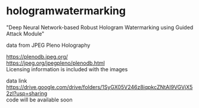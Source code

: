 # hologramwatermarking
"Deep Neural Network-based Robust Hologram
Watermarking using Guided Attack Module"

data from JPEG Pleno Holography

https://plenodb.jpeg.org/  
https://jpeg.org/jpegpleno/plenodb.html   
Licensing information is included with the images

data link
https://drive.google.com/drive/folders/1SyGX05V246z8iqpkcZNtAI9VGVjX52zI?usp=sharing  
code will be available soon
